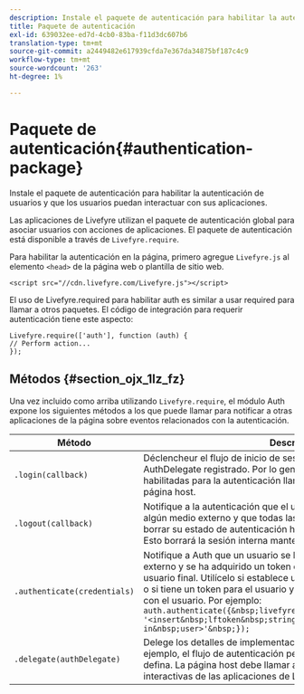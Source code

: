 ```yaml
---
description: Instale el paquete de autenticación para habilitar la autenticación de usuarios y que los usuarios puedan interactuar con sus aplicaciones.
title: Paquete de autenticación
exl-id: 639032ee-ed7d-4cb0-83ba-f11d3dc607b6
translation-type: tm+mt
source-git-commit: a2449482e617939cfda7e367da34875bf187c4c9
workflow-type: tm+mt
source-wordcount: '263'
ht-degree: 1%

---
```


# Paquete de autenticación{#authentication-package}

Instale el paquete de autenticación para habilitar la autenticación de usuarios y que los usuarios puedan interactuar con sus aplicaciones.

Las aplicaciones de Livefyre utilizan el paquete de autenticación global para asociar usuarios con acciones de aplicaciones. El paquete de autenticación está disponible a través de `Livefyre.require`.

Para habilitar la autenticación en la página, primero agregue `Livefyre.js` al elemento `<head>` de la página web o plantilla de sitio web.

```
<script src="//cdn.livefyre.com/Livefyre.js"></script>
```

El uso de Livefyre.required para habilitar auth es similar a usar required para llamar a otros paquetes. El código de integración para requerir autenticación tiene este aspecto:

```
Livefyre.require(['auth'], function (auth) {  
// Perform action... 
});
```

## Métodos {#section_ojx_1lz_fz}

Una vez incluido como arriba utilizando `Livefyre.require`, el módulo Auth expone los siguientes métodos a los que puede llamar para notificar a otras aplicaciones de la página sobre eventos relacionados con la autenticación.

| Método | Descripción |
|--- |--- |
| `.login(callback)` | Déclencheur el flujo de inicio de sesión tal como lo implementa el AuthDelegate registrado. Por lo general, solo las aplicaciones habilitadas para la autenticación llamarán a esta página, y no a la propia página host. |
| `.logout(callback)` | Notifique a la autenticación que el usuario final ha cerrado la sesión por algún medio externo y que todas las aplicaciones de confianza deben borrar su estado de autenticación hasta el siguiente inicio de sesión. Esto borrará la sesión interna mantenida por Auth. |
| `.authenticate(credentials)` | Notifique a Auth que un usuario se ha autenticado por algún medio externo y se ha adquirido un token de autenticación de Livefyre para el usuario final. Utilícelo si establece una cookie con el token de Livefyre, o si tiene un token para el usuario y desea iniciar sesión explícitamente con el usuario. Por ejemplo: <br>`auth.authenticate({&nbsp;livefyre:&nbsp;`<br>`'<insert&nbsp;lftoken&nbsp;string&nbsp;for&nbsp;newly&nbsp;logged-in&nbsp;user>'&nbsp;});` |
| `.delegate(authDelegate)` | Delege los detalles de implementación de la autenticación (por ejemplo, el flujo de autenticación personalizado) en un objeto que defina. La página host debe llamar a esto para habilitar las funciones interactivas de las aplicaciones de Livefyre. |
